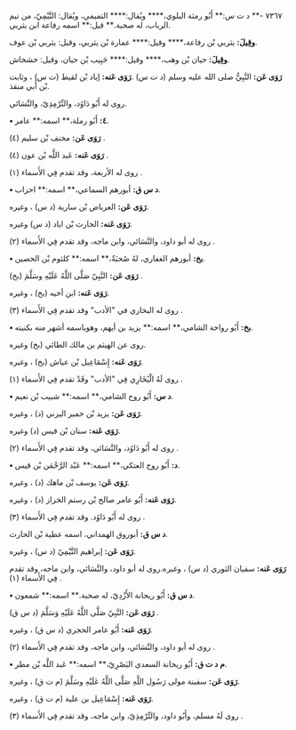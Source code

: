 ٧٣٦٧ -** د ت س:** أَبُو رمثة البلوي،**** ويُقال:**** التميمي، ويُقال: التَّيْمِيّ، من تيم الرباب، له صحبة.** قيل:** اسمه رفاعة ابن يثربي.

**وقِيلَ:** يثربي بْن رفاعة،**** وقيل:**** عمارة بْن يثربي، وقيل: يثربي بْن عوف.

**وقِيلَ:** حيان بْن وهب،**** وقيل:**** حَبِيب بْن حيان، وقيل: خشخاش.

**رَوَى عَن:** النَّبِيُّ صلى الله عليه وسلم (د ت س) .**رَوَى عَنه:** إياد بْن لقيط (ت س) ، وثابت بْن أَبي منقذ.

روى له أَبُو دَاوُد، والتِّرْمِذِيّ، والنَّسَائي.

**• ٤:** أَبُو رملة،** اسمه:** عامر.

**رَوَى عَن:** مخنف بْن سليم (٤) .

**رَوَى عَنه:** عَبد اللَّه بْن عون (٤) .

روى له الأربعة، وقد تقدم فِي الأَسماء (١) .

**• د س ق:** أبورهم السماعي،** اسمه:** احزاب.

**رَوَى عَن:** العرباض بْن سارية (د س) ، وغيره.

**رَوَى عَنه:** الحارث بْن اياد (د س) وغيره.

روى له أبو داود، والنَّسَائي، وابن ماجه، وقد تقدم فِي الأَسماء (٢) .

**• بخ:** أبورهم الغفاري، لهُ صُحبَةٌ،** اسمه:** كلثوم بْن الحصين.

**رَوَى عَن:** النَّبِيّ صَلَّى اللَّهُ عَلَيْهِ وسَلَّمَ (بخ) .

**رَوَى عَنه:** ابن أخيه (بخ) ، وغيره.

روى له البخاري في "الأدب" وقد تقدم فِي الأَسماء (٣) .

**• بخ:** أَبُو رواحة الشامي،** اسمه:** يزيد بن أيهم، وهوباسمه أشهر منه بكنيته.

روى عن الهيثم بن مالك الطائي (بخ) وغيره.

**رَوَى عَنه:** إِسْمَاعِيل بْن عياش (بخ) ، وغيره.

روى لَهُ الْبُخَارِي فِي "الأدب" وقَدْ تقدم فِي الأَسماء (١) .

**• د س:** أَبُو روح الشامي،** اسمه:** شبيب بْن نعيم.

**رَوَى عَن:** يزيد بْن خمير اليزني (د) ، وغيره.

**رَوَى عَنه:** سنان بْن قيس (د) وغيره.

روى له أَبُو دَاوُد، والنَّسَائي، وقد تقدم فِي الأَسماء (٢) .

**• د:** أَبُو روح العتكي،** اسمه:** عَبْد الرَّحْمَن بْن قيس.

**رَوَى عَن:** يوسف بْن ماهك (د) ، وغيره.

**رَوَى عَنه:** أَبُو عامر صالح بْن رستم الخزاز (د) ، وغيره.

روى له أَبُو دَاوُد. وقد تقدم فِي الأَسماء (٣) .

**د س ق:** أبوروق الهمداني، اسمه عطية بْن الحارث.

**رَوَى عَن:** إبراهيم التَّيْمِيّ (د س) ، وغيره.

**رَوَى عَنه:** سفيان الثوري (د س) ، وغيره.روى له أبو داود، والنَّسَائي، وابن ماجه، وقد تقدم فِي الأَسماء (١) .

**• د س ق:** أَبُو ريحانة الأَزْدِيّ، له صحبة.** اسمه:** شمعون.

**رَوَى عَن:** النَّبِيّ صَلَّى اللَّهُ عَلَيْهِ وَسَلَّمَ (د س ق) .

**رَوَى عَنه:** أَبُو عامر الحجري (د س ق) ، وغيره.

روى له أبو داود، والنَّسَائي، وابن ماجه، وقد تقدم فِي الأَسماء (٢) .

**• م د ت ق:** أَبُو ريحانة السعدي البَصْرِيّ،** اسمه:** عَبد اللَّه بْن مطر.

**رَوَى عَن:** سفينة مولى رَسُول اللَّهِ صَلَّى اللَّهُ عَلَيْهِ وسَلَّمَ (م ت ق) ، وغيره.

**رَوَى عَنه:** إِسْمَاعِيل بن علية (م ت ق) ، وغيره.

روى لَهُ مسلم، وأَبُو داود، والتِّرْمِذِيّ، وابن ماجه، وقد تقدم فِي الأَسماء (٣) .